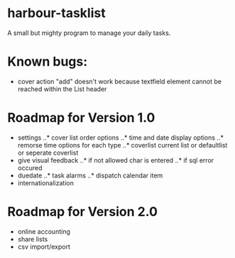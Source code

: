harbour-tasklist
================

A small but mighty program to manage your daily tasks.

Known bugs:
================
- cover action "add" doesn't work because textfield element cannot be reached within the List header

Roadmap for Version 1.0
================
- settings
..* cover list order options
..* time and date display options
..* remorse time options for each type
..* coverlist current list or defaultlist or seperate coverlist
- give visual feedback
..* if not allowed char is entered
..* if sql error occured
- duedate
..* task alarms
..* dispatch calendar item
- internationalization

Roadmap for Version 2.0
================
- online accounting
- share lists
- csv import/export
